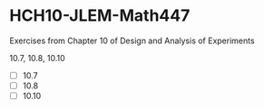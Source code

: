 # HCH10-JLEM-Math447
Exercises from Chapter 10 of Design and Analysis of Experiments

10.7, 10.8, 10.10

- [ ] 10.7
- [ ] 10.8
- [ ] 10.10
